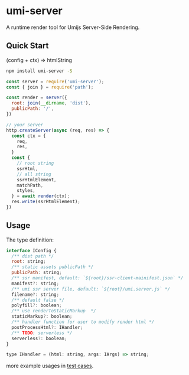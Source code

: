 # umi-server

A runtime render tool for Umijs Server-Side Rendering.

## Quick Start

(config + ctx) => htmlString

```sh
npm install umi-server -S
```

```js
const server = require('umi-server');
const { join } = require('path');

const render = server({
  root: join(__dirname, 'dist'),
  publicPath: '/',
})

// your server
http.createServer(async (req, res) => {
  const ctx = {
    req,
    res,
  }
  const {
    // root string
    ssrHtml,
    // all string
    ssrHtmlElement,
    matchPath,
    styles,
  } = await render(ctx);
  res.write(ssrHtmlElement);
})
```

## Usage

The type definition:

```js
interface IConfig {
  /** dist path */
  root: string;
  /** static assets publicPath */
  publicPath: string;
  /** ssr manifest, default: `${root}/ssr-client-mainifest.json` */
  manifest?: string;
  /** umi ssr server file, default: `${root}/umi.server.js` */
  filename?: string;
  /** default false */
  polyfill?: boolean;
  /** use renderToStaticMarkup  */
  staticMarkup?: boolean;
  /** handler function for user to modify render html */
  postProcessHtml?: IHandler;
  /** TODO: serverless */
  serverless?: boolean;
}

type IHandler = (html: string, args: IArgs) => string;
```

more example usages in [test cases](https://github.com/umijs/umi/blob/master/packages/umi-server/test/index.test.ts).
